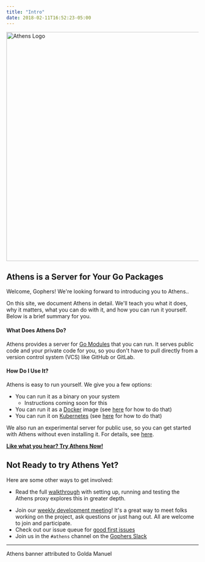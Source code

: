 ```yaml
---
title: "Intro"
date: 2018-02-11T16:52:23-05:00
---
```


<img src="/banner.png" width="600" alt="Athens Logo"/>

## Athens is a Server for Your Go Packages

Welcome, Gophers! We're looking forward to introducing you to Athens..

On this site, we document Athens in detail. We'll teach you what it does, why it matters, what you can do with it, and how you can run it yourself. Below is a brief summary for you.

#### What Does Athens Do?

Athens provides a server for [Go Modules](https://github.com/golang/go/wiki/Modules) that you can run. It serves public code and your private code for you, so you don't have to pull directly from a version control system (VCS) like GitHub or GitLab.

#### How Do I Use It?

Athens is easy to run yourself. We give you a few options:

- You can run it as a binary on your system
    - Instructions coming soon for this
- You can run it as a [Docker](https://www.docker.com/) image (see [here](./install/shared-team-instance/) for how to do that)
- You can run it on [Kubernetes](https://kubernetes.io) (see [here](./install/install-on-kubernetes/) for how to do that)

We also run an experimental server for public use, so you can get started with Athens without even installing it. For details, see [here](./public_proxy).

**[Like what you hear? Try Athens Now!](/try-out)**


## Not Ready to try Athens Yet?

Here are some other ways to get involved:

- Read the full [walkthrough](/walkthrough) with setting up, running and testing the Athens proxy
explores this in greater depth.
* Join our [weekly development meeting](/contributing/community/developer-meetings/)! It's a great way to meet folks working on the project, ask questions or just hang out. All are welcome to join and participate.
* Check out our issue queue for [good first issues](https://github.com/gomods/athens/issues?q=is%3Aopen+is%3Aissue+label%3A%22good+first+issue%22)
* Join us in the `#athens` channel on the [Gophers Slack](https://invite.slack.golangbridge.org/)

---
Athens banner attributed to Golda Manuel
